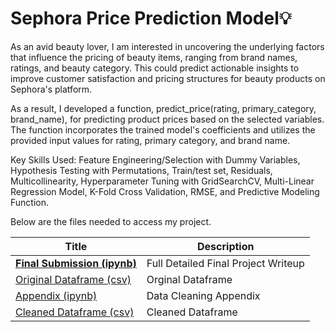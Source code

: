 # Sephora Price Prediction Model💡

As an avid beauty lover, I am interested in uncovering the underlying factors that influence the pricing of beauty items, ranging from brand names, ratings, and beauty category. This could predict actionable insights to improve customer satisfaction and pricing structures for beauty products on Sephora's platform. 

As a result, I developed a function, predict_price(rating, primary_category, brand_name), for predicting product prices based on the selected variables. The function incorporates the trained model's coefficients and utilizes the provided input values for rating, primary category, and brand name.

Key Skills Used: Feature Engineering/Selection with Dummy Variables, Hypothesis Testing with Permutations, Train/test set, Residuals, Multicollinearity, Hyperparameter Tuning with GridSearchCV, Multi-Linear Regression Model, K-Fold Cross Validation, RMSE, and Predictive Modeling Function.

Below are the files needed to access my project. 

| Title  | Description |
| ------------- | ------------- |
|[**Final Submission (ipynb)**](https://github.com/ashleyh859/personaldsproject/blob/main/Sephora%20Product%20Price%20Prediction%20Model%20Project.ipynb)|Full Detailed Final Project Writeup|
|[Original Dataframe (csv)](https://github.com/ashleyh859/personaldsproject/blob/main/product_info.csv)|Orginal Dataframe|
|[Appendix (ipynb)](https://github.com/ashleyh859/personaldsproject/blob/main/appendix.ipynb)|Data Cleaning Appendix|
|[Cleaned Dataframe (csv)](https://github.com/ashleyh859/personaldsproject/blob/main/appendix.csv)|Cleaned Dataframe|
